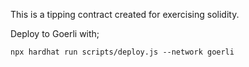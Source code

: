 This is a tipping contract created for exercising solidity.

Deploy to Goerli with;

```
npx hardhat run scripts/deploy.js --network goerli
```
